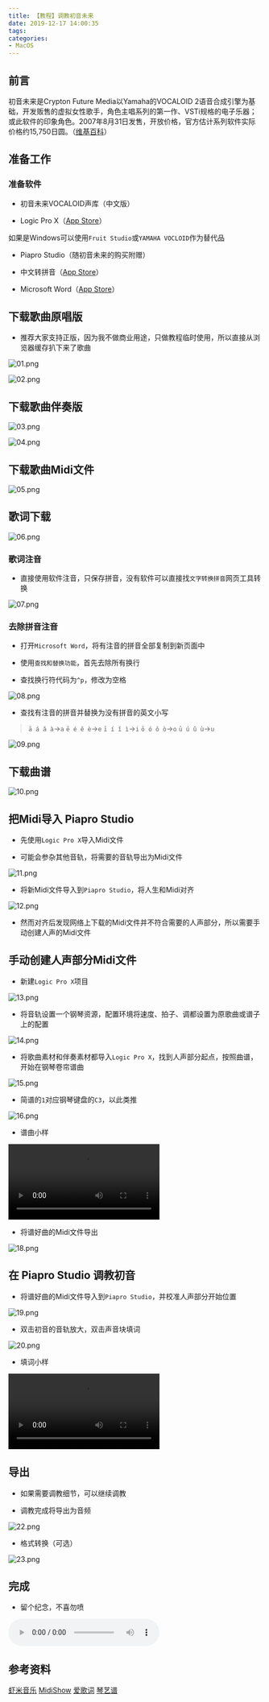 ```yaml
---
title: 【教程】调教初音未来
date: 2019-12-17 14:00:35
tags:
categories:
- MacOS
---
```


## 前言

初音未来是Crypton Future Media以Yamaha的VOCALOID 2语音合成引擎为基础，开发贩售的虚拟女性歌手，角色主唱系列的第一作、VSTi规格的电子乐器；或此软件的印象角色。2007年8月31日发售，开放价格，官方估计系列软件实际价格约15,750日圆。（[维基百科](https://zh.wikipedia.org/zh-cn/初音未來)）

<!-- more -->

## 准备工作

### 准备软件

- 初音未来VOCALOID声库（中文版）

- Logic Pro X（[App Store](https://apps.apple.com/us/app/logic-pro-x/id634148309?mt=12)）

如果是Windows可以使用`Fruit Studio`或`YAMAHA VOCLOID`作为替代品

- Piapro Studio（随初音未来的购买附赠）

- 中文转拼音（[App Store](https://apps.apple.com/hk/app/中文转拼音/id1454371922?mt=12)）

- Microsoft Word（[App Store](https://apps.apple.com/us/app/microsoft-word/id586447913)）

## 下载歌曲原唱版

- 推荐大家支持正版，因为我不做商业用途，只做教程临时使用，所以直接从浏览器缓存扒下来了歌曲

![01.png](/images/20191217140035/01.png)

![02.png](/images/20191217140035/02.png)

## 下载歌曲伴奏版

![03.png](/images/20191217140035/03.png)

![04.png](/images/20191217140035/04.png)

## 下载歌曲Midi文件

![05.png](/images/20191217140035/05.png)

## 歌词下载

![06.png](/images/20191217140035/06.png)

### 歌词注音

- 直接使用软件注音，只保存拼音，没有软件可以直接找`文字转换拼音`网页工具转换

![07.png](/images/20191217140035/07.png)

### 去除拼音注音

- 打开`Microsoft Word`，将有注音的拼音全部复制到新页面中

- 使用`查找和替换功能`，首先去除所有换行

- 查找换行符代码为`^p`，修改为空格` `

![08.png](/images/20191217140035/08.png)

- 查找有注音的拼音并替换为没有拼音的英文小写

> `ā á ǎ à`->`a`
> `ē é ě è`->`e`
> `ī í ǐ ì`->`i`
> `ō ó ǒ ò`->`o`
> `ū ú ǔ ù`->`u`

![09.png](/images/20191217140035/09.png)

## 下载曲谱

![10.png](/images/20191217140035/10.png)

## 把Midi导入 Piapro Studio

- 先使用`Logic Pro X`导入Midi文件

- 可能会参杂其他音轨，将需要的音轨导出为Midi文件

![11.png](/images/20191217140035/11.png)

- 将新Midi文件导入到`Piapro Studio`，将人生和Midi对齐

![12.png](/images/20191217140035/12.png)

- 然而对齐后发现网络上下载的Midi文件并不符合需要的人声部分，所以需要手动创建人声的Midi文件

## 手动创建人声部分Midi文件

- 新建`Logic Pro X`项目

![13.png](/images/20191217140035/13.png)

- 将音轨设置一个钢琴资源，配置环境将速度、拍子、调都设置为原歌曲或谱子上的配置

![14.png](/images/20191217140035/14.png)

- 将歌曲素材和伴奏素材都导入`Logic Pro X`，找到人声部分起点，按照曲谱，开始在钢琴卷帘谱曲

![15.png](/images/20191217140035/15.png)

- 简谱的`1`对应钢琴键盘的`C3`，以此类推

![16.png](/images/20191217140035/16.png)

-  谱曲小样

<video controls>
<source src="/images/20191217140035/17.mp4">
</video>

- 将谱好曲的Midi文件导出

![18.png](/images/20191217140035/18.png)

## 在 Piapro Studio 调教初音

- 将谱好曲的Midi文件导入到`Piapro Studio`，并校准人声部分开始位置

![19.png](/images/20191217140035/19.png)

- 双击初音的音轨放大，双击声音块填词

![20.png](/images/20191217140035/20.png)

- 填词小样

<video controls>
<source src="/images/20191217140035/21.mp4">
</video>

## 导出

- 如果需要调教细节，可以继续调教

- 调教完成将导出为音频

![22.png](/images/20191217140035/22.png)

- 格式转换（可选）

![23.png](/images/20191217140035/23.png)

## 完成

- 留个纪念，不喜勿喷

<audio controls>
<source src="/images/20191217140035/24.mp3">
</audio>

## 参考资料

[虾米音乐](https://www.xiami.com)
[MidiShow](https://www.midishow.com)
[爱歌词](http://www.22lrc.com)
[琴艺谱](https://www.qinyipu.com)

